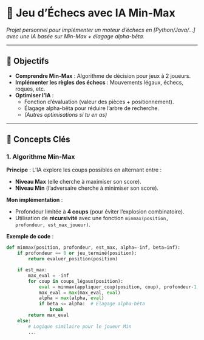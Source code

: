 # 🏁 Jeu d’Échecs avec IA Min-Max
*Projet personnel pour implémenter un moteur d’échecs en [Python/Java/...] avec une IA basée sur Min-Max + élagage alpha-bêta.*

---

## 🎯 Objectifs
- **Comprendre Min-Max** : Algorithme de décision pour jeux à 2 joueurs.
- **Implémenter les règles des échecs** : Mouvements légaux, échecs, roques, etc.
- **Optimiser l’IA** :
  - Fonction d’évaluation (valeur des pièces + positionnement).
  - Élagage alpha-bêta pour réduire l’arbre de recherche.
  - *(Autres optimisations si tu en as)*

---

## 🧠 Concepts Clés

### 1. Algorithme Min-Max
**Principe** : L’IA explore les coups possibles en alternant entre :
- **Niveau Max** (elle cherche à maximiser son score).
- **Niveau Min** (l’adversaire cherche à minimiser son score).

**Mon implémentation** :
- Profondeur limitée à **4 coups** (pour éviter l’explosion combinatoire).
- Utilisation de **récursivité** avec une fonction `minmax(position, profondeur, est_max_joueur)`.

**Exemple de code** :
```python
def minmax(position, profondeur, est_max, alpha=-inf, beta=inf):
    if profondeur == 0 or jeu_terminé(position):
        return evaluer_position(position)

    if est_max:
        max_eval = -inf
        for coup in coups_légaux(position):
            eval = minmax(appliquer_coup(position, coup), profondeur-1, False, alpha, beta)
            max_eval = max(max_eval, eval)
            alpha = max(alpha, eval)
            if beta <= alpha:  # Élagage alpha-bêta
                break
        return max_eval
    else:
        # Logique similaire pour le joueur Min
        ...
